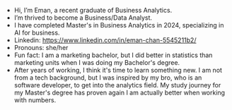 - Hi, I’m Eman, a recent graduate of Business Analytics.
- I’m thrived to become a Business/Data Analyst.
- I have completed Master's in Business Analytics in 2024, specializing in AI for business.
- Linkedin: https://www.linkedin.com/in/eman-chan-5545211b2/
- Pronouns: she/her
- Fun fact: I am a marketing bachelor, but I did better in statistics than marketing units when I was doing my Bachelor's degree.
- After years of working, I think it's time to learn something new. I am not from a tech background, but I was inspired by my bro, who is an software developer, to get into the analytics field. My study journey for my Master's degree has proven again I am actually better when working with numbers.

<!---
emanymchan/emanymchan is a ✨ special ✨ repository because its `README.md` (this file) appears on your GitHub profile.
You can click the Preview link to take a look at your changes.
--->
